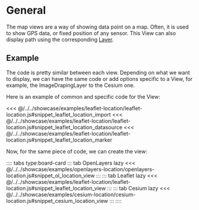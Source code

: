 # General

The map views are a way of showing data point on a map. Often, it is used to show GPS data, or fixed position of any sensor.
This View can also display path using the corresponding [Layer](../../layers/general).

## Example

The code is pretty similar between each view. Depending on what we want to display, we can have the same code or add
options specific to a View, for example, the ImageDrapingLayer to the Cesium one.

Here is an example of common and specific code for the View:

<<< @/../../showcase/examples/leaflet-location/leaflet-location.js#snippet_leaflet_location_import
<<< @/../../showcase/examples/leaflet-location/leaflet-location.js#snippet_leaflet_location_datasource
<<< @/../../showcase/examples/leaflet-location/leaflet-location.js#snippet_leaflet_location_marker

Now, for the same piece of code, we can create the view:

:::: tabs type:board-card
::: tab OpenLayers lazy
<<< @/../../showcase/examples/openlayers-location/openlayers-location.js#snippet_ol_location_view
:::
::: tab Leaflet lazy
<<< @/../../showcase/examples/leaflet-location/leaflet-location.js#snippet_leaflet_location_view
:::
::: tab Cesium lazy
<<< @/../../showcase/examples/cesium-location/cesium-location.js#snippet_cesium_location_view
:::
::::




